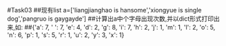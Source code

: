 #Task03
##现有list a=['liangjianghao is hansome','xiongyue is single dog','pangruo is gaygayde']
##计算出a中个字母出现次数,并以dict形式打印出来,如:
##{'a': 7, ' ': 7, 'e': 4, 'd': 2, 'g': 8, 'i': 7, 'h': 2, 'j': 1, 'm': 1, 'l': 2, 'o': 5, 'n': 6, 'p': 1, 's': 5, 'r': 1, 'u': 2, 'y': 3, 'x': 1}

